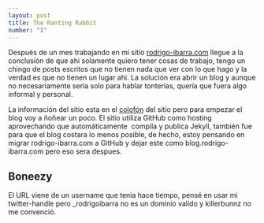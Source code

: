 ```yaml
---
layout: post
title: The Ranting Rabbit
number: "I"
---
```

Después de un mes trabajando en mi sitio [rodrigo-ibarra.com](http://rodrigo-ibarra.com) llegue a la conclusión de que ahi solamente quiero tener cosas de trabajo, tengo un chingo de posts escritos que no tienen nada que ver con lo que hago y la verdad es que no tienen un lugar ahi. La solución era abrir un blog y aunque no necesariamente seria solo para hablar tonterías, quería que fuera algo informal y personal.

La información del sitio esta en el [colofón](/info/) del sitio pero para empezar el blog voy a ñoñear un poco. El sitio utiliza GitHub como hosting aprovechando que automáticamente  compila y publica Jekyll, también fue para que el blog costara lo menos posible, de hecho, estoy pensando en migrar rodrigo-ibarra.com a GitHub y dejar este como blog.rodrigo-ibarra.com pero eso sera despues.

## Boneezy
El URL viene de un username que tenia hace tiempo, pensé en usar mi twitter-handle pero _rodrigoibarra no es un dominio valido y killerbunnz no me convenció. 

